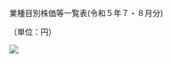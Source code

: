 業種目別株価等一覧表(令和５年７・８月分)

（単位：円）

![](https://www.nta.go.jp/tmp/4e785d71-bc04-46f3-80d3-6e6c9cf7d31f/images/299c7c67d365e9e74bd072899321535727e992bd0cce26a67bf386be5561d51c.jpg)